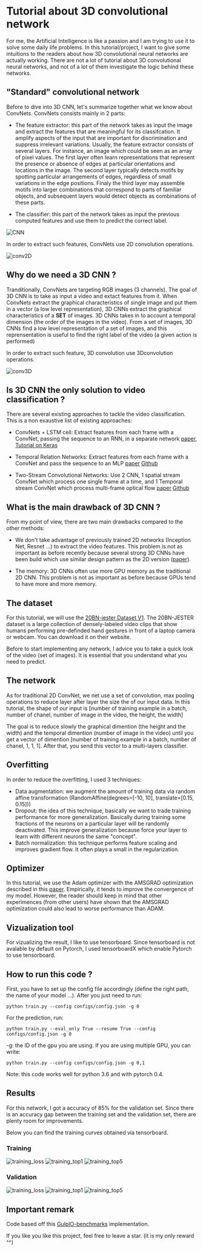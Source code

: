 # Tutorial about 3D convolutional network

For me, the Artificial Intelligence is like a passion and I am trying to use it to solve some daily life problems. In this tutorial/project, I want to give some intuitions to the readers about how 3D convolutional neural networks are actually working. There are not a lot of tutorial about 3D convolutional neural networks, and not of a lot of them investigate the logic behind these networks.

## "Standard" convolutional network

Before to dive into 3D CNN, let's summarize together what we know about ConvNets. ConvNets consists mainly in 2 parts:
	
* The feature extractor: this part of the network takes as input the image and extract the features that are meaningful for its classifcation. It amplify aspects of the input that are important for discrimination and suppress irrelevant variations. Usually, the feature extractor consists of several layers.	For instance, an image which could be seen as an array of pixel values. The first layer often learn representations that represent the presence or absence of edges at particular orientations and locations in the image. The second layer typically detects motifs by spotting particular arrangements of edges, regardless of small variations in the edge positions. Finaly the third layer may assemble motifs into larger combinations that correspond to parts of familiar objects, and subsequent layers would detect objects as combinations of these parts. 


* The classifier: this part of the network takes as input the previous computed features and use them to predict the correct label.
	
![CNN](/images/convolutional_neural_network.png?raw=true)
	
In order to extract such features, ConvNets use 2D convolution operations. 

![conv2D](/images/2Dconv.gif)

## Why do we need a 3D CNN ?

Tranditionally, ConvNets are targeting RGB images (3 channels). The goal of 3D CNN is to take as input a video and extact features from it. When ConvNets extract the graphical characteristics of single image and put them in a vector (a low level representation), 3D CNNs extract the graphical characteristics of a **SET** of images. 3D CNNs takes in to account a temporal dimension (the order of the images in the video). From a set of images, 3D CNNs find a low level representation of a set of images, and this reprensentation is useful to find the right label of the video (a given action is performed)

In order to extract such feature, 3D convolution use 3Dconvolution operations. 

![conv3D](/images/3dconv.gif)

## Is 3D CNN the only solution to video classification ?

There are several existing approaches to tackle the video classification. This is a non exaustive list of existing approaches:

* ConvNets + LSTM cell: Extract features from each frame with a ConvNet, passing the sequence to an RNN, in a separate network
[paper](https://arxiv.org/abs/1411.4389), [Tutorial on Keras ](https://machinelearningmastery.com/cnn-long-short-term-memory-networks/)

* Temporal Relation Networks: Extract features from each frame with a ConvNet and pass the sequence to an MLP [paper](https://arxiv.org/pdf/1711.08496.pdf) [Github](https://github.com/metalbubble/TRN-pytorch)

* Two-Stream Convolutional Networks: Use 2 CNN, 1 spatial stream ConvNet which process one single frame at a time, and 1 Temporal stream ConvNet which process multi-frame optical flow [paper](http://papers.nips.cc/paper/5353-two-stream-convolutional-networks-for-action-recognition-in-videos.pdf) [Github](https://github.com/wushidonguc/two-stream-action-recognition-keras)

## What is the main drawback of 3D CNN ?

From my point of view, there are two main drawbacks compared to the other methods:

* We don't take advantage of previously trained 2D networks (Inception Net, Resnet ...) to extract the video features. This problem is not as important as before recently because several strong 3D CNNs have been build which use similar design pattern as the 2D version ([paper](https://arxiv.org/abs/1711.09577)).

* The memory: 3D CNNs often use more GPU memory as the traditional 2D CNN. This problem is not as important as before because GPUs tend to have more and more memory.

## The dataset

For this tutorial, we will use the [20BN-jester Dataset V1](https://20bn.com/datasets/jester). The 20BN-JESTER dataset is a large collection of densely-labeled video clips that show humans performing pre-definded hand gestures in front of a laptop camera or webcam. You can download it on their website.

Before to start implementing any network, I advice you to take a quick look of the video (set of images). It is essential that you understand what you need to predict.

## The network

As for traditional 2D ConvNet, we net use a set of convolution, max pooling operations to reduce layer after layer the size the of our input data. In this tutorial, the shape of our input is [number of training example in a batch, number of chanel, number of image in the video, the height, the width]

The goal is to reduce slowly the graphical dimention (the height and the width) and the temporal dimention (number of image in the video) until you get a vector of dimention [number of training example in a batch, number of chanel, 1, 1, 1]. After that, you send this vector to a multi-layers classifier.

## Overfitting

In order to reduce the overfitting, I used 3 techniques:

* Data augmentation: we augment the amount of training data via random affine transformation (RandomAffine(degrees=[-10, 10], translate=[0.15, 0.15]))
* Dropout: the idea of this technique, basically we want to trade training performance for more generalization. Basically during training some fractions of the neurons on a particular layer will be randomly deactivated. This improve generalization because force your layer to learn with different neurons the same "concept".
* Batch normalization: this technique performs feature scaling and improves gradient flow. It often plays a small in the regularization.
	
## Optimizer

In this tutorial, we use the Adam optimizer with the AMSGRAD optimization described in this [paper](https://openreview.net/pdf?id=ryQu7f-RZ). Empirically, it tends to improve the convergence of my model. However, the reader should keep in mind that other experimences (from other users) have shown that the AMSGRAD optimization could also lead to worse performance than ADAM.

## Vizualization tool

For vizualizing the result, I like to use tensorboard. Since tensorboard is not avalable by default on Pytorch, I used tensorboardX which enable Pytorch to use tensorboard.

## How to run this code ?

First, you have to set up the config file accordingly (define the right path, the name of your model ...). After you just need to run:

```python train.py --config configs/config.json -g 0```

For the prediction, run:

```python train.py --eval_only True --resume True --config configs/config.json -g 0```

-g: the ID of the gpu you are using. If you are using multiple GPU, you can write:

```python train.py --config configs/config.json -g 0,1```

Note: this code works well for python 3.6 and with pytorch 0.4.

## Results

For this network, I got a accuracy of 85% for the validation set. Since there is an accuracy gap between the training set and the validation set, there are plenty room for improvements.

Below you can find the training curves obtained via tensorboard.

### Training

![training_loss](/images/training_loss.PNG) ![training_top1](/images/training_top1.PNG) ![training_top5](/images/training_top5.PNG)

### Validation

![training_loss](/images/val_loss.PNG) ![training_top1](/images/val_acc.PNG) ![training_top5](/images/val_acc_top5.PNG)

## Important remark

Code based off this [GulpIO-benchmarks](https://github.com/TwentyBN/GulpIO-benchmarks) implementation.

If you like you like this project, feel free to leave a star. (it is my only reward ^^)

 


